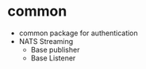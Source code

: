 # common
- common package for authentication
- NATS Streaming
    - Base publisher
    - Base Listener
